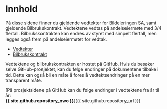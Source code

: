 Innhold
=======

På disse sidene finner du gjeldende vedtekter for Bildeleringen SA, samt gjeldende Bilbrukskontrakt. Vedtektene vedtas på andelseiermøte med 3/4 flertall. Bilbrukskontrakten kan endres av styret med simpelt flertall, men legges også frem på andelseiermøtet for vedtak.

* [Vedtekter](vedtekter.md)
* [Bilbrukskontrakt](bilbrukskontrakt.md)

Vedtektene og bilbrukskontrakten er hostet på GitHub. Hvis du besøker selve GitHub-prosjektet, kan du følge endringer på dokumentene tilbake i tid. Dette kan også bli en måte å foreslå vedtektsendringer på en mer transparent måte.

[På prosjektsidene på GitHub kan du følge endringer i vedtektene fra år til år:<br/>**{{ site.github.repository_nwo }}**]({{ site.github.repository_url }})
